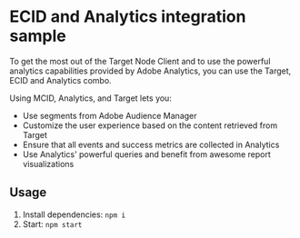 # ECID and Analytics integration sample

To get the most out of the Target Node Client and to use the powerful analytics capabilities provided by Adobe Analytics,
 you can use the Target, ECID and Analytics combo. 

Using MCID, Analytics, and Target lets you:
- Use segments from Adobe Audience Manager
- Customize the user experience based on the content retrieved from Target
- Ensure that all events and success metrics are collected in Analytics
- Use Analytics' powerful queries and benefit from awesome report visualizations

## Usage
1. Install dependencies: `npm i`
2. Start: `npm start`
